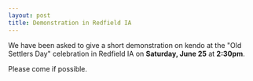 ```yaml
---
layout: post
title: Demonstration in Redfield IA
---
```


We have been asked to give a short demonstration on kendo at the "Old Settlers Day" celebration
in Redfield IA on __Saturday, June 25__ at __2:30pm__.

Please come if possible.
